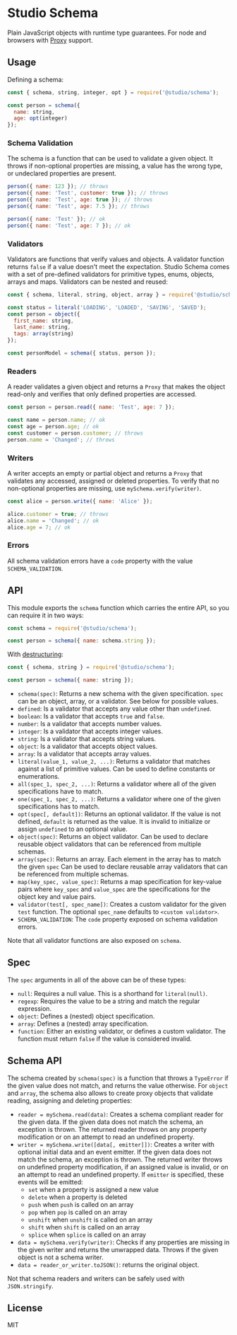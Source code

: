 # Studio Schema

Plain JavaScript objects with runtime type guarantees. For node and browsers
with [Proxy][1] support.

## Usage

Defining a schema:

```js
const { schema, string, integer, opt } = require('@studio/schema');

const person = schema({
  name: string,
  age: opt(integer)
});
```

### Schema Validation

The schema is a function that can be used to validate a given object. It throws
if non-optional properties are missing, a value has the wrong type, or
undeclared properties are present.

```js
person({ name: 123 }); // throws
person({ name: 'Test', customer: true }); // throws
person({ name: 'Test', age: true }); // throws
person({ name: 'Test', age: 7.5 }); // throws

person({ name: 'Test' }); // ok
person({ name: 'Test', age: 7 }); // ok
```

### Validators

Validators are functions that verify values and objects. A validator function
returns `false` if a value doesn't meet the expectation. Studio Schema comes
with a set of pre-defined validators for primitive types, enums, objects,
arrays and maps. Validators can be nested and reused:

```js
const { schema, literal, string, object, array } = require('@studio/schema');

const status = literal('LOADING', 'LOADED', 'SAVING', 'SAVED');
const person = object({
  first_name: string,
  last_name: string,
  tags: array(string)
});

const personModel = schema({ status, person });
```

### Readers

A reader validates a given object and returns a `Proxy` that makes the object
read-only and verifies that only defined properties are accessed.

```js
const person = person.read({ name: 'Test', age: 7 });

const name = person.name; // ok
const age = person.age; // ok
const customer = person.customer; // throws
person.name = 'Changed'; // throws
```

### Writers

A writer accepts an empty or partial object and returns a `Proxy` that
validates any accessed, assigned or deleted properties. To verify that no
non-optional properties are missing, use `mySchema.verify(writer)`.

```js
const alice = person.write({ name: 'Alice' });

alice.customer = true; // throws
alice.name = 'Changed'; // ok
alice.age = 7; // ok
```

### Errors

All schema validation errors have a `code` property with the value
`SCHEMA_VALIDATION`.

## API

This module exports the `schema` function which carries the entire API, so you
can require it in two ways:

```js
const schema = require('@studio/schema');

const person = schema({ name: schema.string });
```

With [destructuring][2]:

```js
const { schema, string } = require('@studio/schema');

const person = schema({ name: string });
```

- `schema(spec)`: Returns a new schema with the given specification. `spec` can
  be an object, array, or a validator. See below for possible values.
- `defined`: Is a validator that accepts any value other than `undefined`.
- `boolean`: Is a validator that accepts `true` and `false`.
- `number`: Is a validator that accepts number values.
- `integer`: Is a validator that accepts integer values.
- `string`: Is a validator that accepts string values.
- `object`: Is a validator that accepts object values.
- `array`: Is a validator that accepts array values.
- `literal(value_1, value_2, ...)`: Returns a validator that matches against a
  list of primitive values. Can be used to define constants or enumerations.
- `all(spec_1, spec_2, ...)`: Returns a validator where all of the given
  specifications have to match.
- `one(spec_1, spec_2, ...)`: Returns a validator where one of the given
  specifications has to match.
- `opt(spec[, default])`: Returns an optional validator. If the value is not
  defined, `default` is returned as the value. It is invalid to initialize or
  assign `undefined` to an optional value.
- `object(spec)`: Returns an object validator. Can be used to declare reusable
  object validators that can be referenced from multiple schemas.
- `array(spec)`: Returns an array. Each element in the array has to match the
  given `spec` Can be used to declare reusable array validators that can be
  referenced from multiple schemas.
- `map(key_spec, value_spec)`: Returns a map specification for key-value pairs
  where `key_spec` and `value_spec` are the specifications for the object key
  and value pairs.
- `validator(test[, spec_name])`: Creates a custom validator for the given
  `test` function. The optional `spec_name` defaults to `<custom validator>`.
- `SCHEMA_VALIDATION`: The `code` property exposed on schema validation errors.

Note that all validator functions are also exposed on `schema`.

## Spec

The `spec` arguments in all of the above can be of these types:

- `null`: Requires a null value. This is a shorthand for `literal(null)`.
- `regexp`: Requires the value to be a string and match the regular expression.
- `object`: Defines a (nested) object specification.
- `array`: Defines a (nested) array specification.
- `function`: Either an existing validator, or defines a custom validator. The
  function must return `false` if the value is considered invalid.

## Schema API

The schema created by `schema(spec)` is a function that throws a `TypeError` if
the given value does not match, and returns the value otherwise. For `object`
and `array`, the schema also allows to create proxy objects that validate
reading, assigning and deleting properties:

- `reader = mySchema.read(data)`: Creates a schema compliant reader for the
  given data. If the given data does not match the schema, an exception is
  thrown. The returned reader throws on any property modification or on an
  attempt to read an undefined property.
- `writer = mySchema.write([data[, emitter]])`: Creates a writer with optional
  initial data and an event emitter. If the given data does not match the
  schema, an exception is thrown. The returned writer throws on undefined
  property modification, if an assigned value is invalid, or on an attempt to
  read an undefined property. If `emitter` is specified, these events will be
  emitted:
  - `set` when a property is assigned a new value
  - `delete` when a property is deleted
  - `push` when `push` is called on an array
  - `pop` when `pop` is called on an array
  - `unshift` when `unshift` is called on an array
  - `shift` when `shift` is called on an array
  - `splice` when `splice` is called on an array
- `data = mySchema.verify(writer)`: Checks if any properties are missing in the
  given writer and returns the unwrapped data. Throws if the given object is
  not a schema writer.
- `data = reader_or_writer.toJSON()`: returns the original object.

Not that schema readers and writers can be safely used with `JSON.stringify`.

## License

MIT

[1]: https://developer.mozilla.org/en-US/docs/Web/JavaScript/Reference/Global_Objects/Proxy
[2]: https://developer.mozilla.org/en-US/docs/Web/JavaScript/Reference/Operators/Destructuring_assignment
